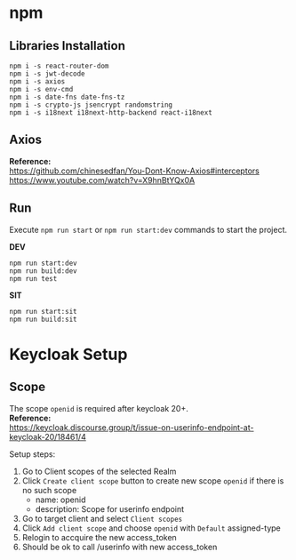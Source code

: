 
# npm
## Libraries Installation

```shell
npm i -s react-router-dom
npm i -s jwt-decode
npm i -s axios
npm i -s env-cmd
npm i -s date-fns date-fns-tz
npm i -s crypto-js jsencrypt randomstring
npm i -s i18next i18next-http-backend react-i18next
```



## Axios
**Reference:**  
https://github.com/chinesedfan/You-Dont-Know-Axios#interceptors  
https://www.youtube.com/watch?v=X9hnBtYQx0A  



## Run
Execute `npm run start` or `npm run start:dev` commands to start the project.  


**DEV**
```shell
npm run start:dev
npm run build:dev
npm run test
```

**SIT**
```shell
npm run start:sit
npm run build:sit
```



# Keycloak Setup
## Scope
The scope `openid` is required after keycloak 20+.  
**Reference:**  
https://keycloak.discourse.group/t/issue-on-userinfo-endpoint-at-keycloak-20/18461/4  

Setup steps:  
1. Go to Client scopes of the selected Realm  
2. Click `Create client scope` button to create new scope `openid` if there is no such scope  
    - name: openid
    - description: Scope for userinfo endpoint  
3. Go to target client and select `Client scopes`  
4. Click `Add client scope` and choose `openid` with `Default` assigned-type
5. Relogin to accquire the new access_token  
6. Should be ok to call /userinfo with new access_token  





